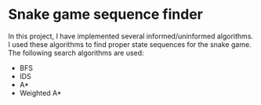 # Snake game sequence finder
In this project, I have implemented several informed/uninformed algorithms.  
I used these algorithms to find proper state sequences for the snake game.  
The following search algorithms are used:
* BFS
* IDS
* A*
* Weighted A*

